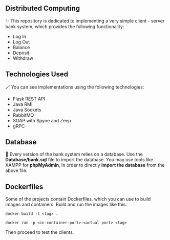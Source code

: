 
## Distributed Computing
✨ This repository is dedicated to implementing a very simple client - server bank system, which provides the following functionality:

 - Log In
 - Log Out
 - Balance
 - Deposit
 - Withdraw

## Technologies Used 
🪄 You can see implementations using the following technologies:

 - Flask REST API
 - Java RMI
 - Java Sockets
 - RabbitMQ
 - SOAP with Spyne and Zeep
 - gRPC

## Database
💾 Every version of the bank system relies on a database. Use the **Database/bank.sql** file to import the database. You may use tools like XAMPP for **phpMyAdmin**, in order to directly **import the database** from the above file.

## Dockerfiles
Some of the projects contain Dockerfiles, which you can use to build images and containers. Build and run the images like this:

```docker build -t <tag> .```

```docker run -p <in-container-port>:<actual-port> <tag>```

Then proceed to test the clients.
